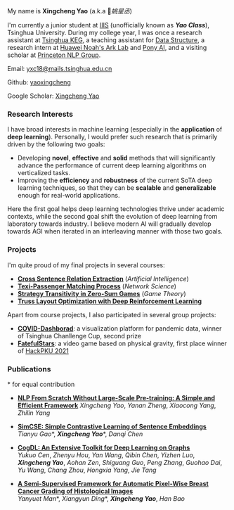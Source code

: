 My name is **Xingcheng Yao** (a.k.a *姚星丞*)

I'm currently a junior student at [IIIS](https://iiis.tsinghua.edu.cn/en/) (unofficially known as ***Yao Class***), Tsinghua University. During my college year, I was once a research assistant at [Tsinghua KEG](http://keg.cs.tsinghua.edu.cn/), a teaching assistant for [Data Structure](https://dsa.cs.tsinghua.edu.cn/~deng/ds/index.htm), a research intern at [Huawei Noah's Ark Lab](https://www.noahlab.com.hk/#/home) and [Pony AI](https://pony.ai/), and a visiting scholar at [Princeton NLP Group](https://princeton-nlp.github.io/).

Email: yxc18@mails.tsinghua.edu.cn

Github: [yaoxingcheng](https://github.com/yaoxingcheng)

Google Scholar: [Xingcheng Yao](https://scholar.google.com/citations?user=gAdAW44AAAAJ&hl=en&oi=ao)

### Research Interests

I have broad interests in machine learning (especially in the **application** of **deep learning**). Personally, I would prefer such research that is primarily driven by the following two goals:
- Developing **novel**, **effective** and **solid** methods that will significantly advance the performance of current deep learning algorithms on verticalized tasks.
- Improving the **efficiency** and **robustness** of the current SoTA deep learning techniques, so that they can be **scalable** and **generalizable** enough for real-world applications.

Here the first goal helps deep learning technologies thrive under academic contexts, while the second goal shift the evolution of deep learning from laboratory towards industry. I believe modern AI will gradually develop towards AGI when iterated in an interleaving manner with those two goals.

### Projects

I'm quite proud of my final projects in several courses:
- **[Cross Sentence Relation Extraction](https://yaoxingcheng.github.io/thesis/ai_final.pdf)** (*Artificial Intelligence*)
- **[Texi-Passenger Matching Process](https://yaoxingcheng.github.io/thesis/network_science.pdf)** (*Network Science*)
- **[Strategy Transitivity in Zero-Sum Games](https://yaoxingcheng.github.io/thesis/game_theory.pdf)** (*Game Theory*)
- **[Truss Layout Optimization with Deep Reinforcement Learning](https://yaoxingcheng.github.io/thesis/summer_thesis.pdf)**

Apart from course projects, I also participated in several group projects:
- **[COVID-Dashborad](https://covid-dashboard.aminer.cn)**: a visualization platform for pandemic data, winner of Tsinghua Chanllenge Cup, second prize
- **[FatefulStars](https://github.com/yaoxingcheng/FatefulStars)**: a video game based on physical gravity, first place winner of [HackPKU 2021](https://www.hackpku.com/)

### Publications
\* for equal contribution
- **[NLP From Scratch Without Large-Scale Pre-training: A Simple and Efficient Framework](https://yaoxingcheng.github.io/thesis/tlm-view.pdf)**
*Xingcheng Yao*, *Yanan Zheng*, *Xiaocong Yang*, *Zhilin Yang*

- **[SimCSE: Simple Contrastive Learning of Sentence Embeddings](https://arxiv.org/abs/2104.08821)** <br/> *Tianyu Gao*\*, ***Xingcheng Yao***\*, *Danqi Chen*


- **[CogDL: An Extensive Toolkit for Deep Learning on Graphs](https://arxiv.org/abs/2103.00959)** <br/> *Yukuo Cen*, *Zhenyu Hou*, *Yan Wang*, *Qibin Chen*, *Yizhen Luo*, ***Xingcheng Yao***, *Aohan Zen*, *Shiguang Guo*, *Peng Zhang*, *Guohao Dai*, *Yu Wang*, *Chang Zhou*, *Hongxia Yang*, *Jie Tang* 


- **[A Semi-Supervised Framework for Automatic Pixel-Wise Breast Cancer Grading of Histological Images](https://arxiv.org/abs/1907.01696)** <br/> *Yanyuet Man*\*, *Xiangyun Ding*\*, ***Xingcheng Yao***, *Han Bao*


